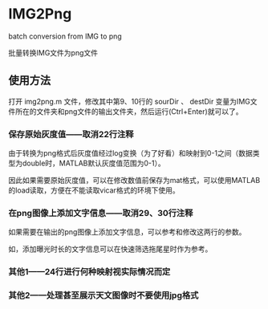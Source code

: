 # IMG2Png
batch conversion from IMG to png

批量转换IMG文件为png文件

## 使用方法
打开 img2png.m 文件，修改其中第9、10行的 sourDir 、 destDir 变量为IMG文件所在的文件夹和png文件的输出文件夹，然后运行(Ctrl+Enter)就可以了。

### 保存原始灰度值——取消22行注释
由于转换为png格式后灰度值经过log变换（为了好看）和映射到0-1之间（数据类型为double时，MATLAB默认灰度值范围为0-1）。

因此如果需要原始灰度值，可以在修改数值前保存为mat格式，可以使用MATLAB的load读取，方便在不能读取vicar格式的环境下使用。

### 在png图像上添加文字信息——取消29、30行注释
如果需要在输出的png图像上添加文字信息，可以参考和修改这两行的参数。

如，添加曝光时长的文字信息可以在快速筛选拖尾星时作为参考。

### 其他1——24行进行何种映射视实际情况而定
### 其他2——处理甚至展示天文图像时不要使用jpg格式
